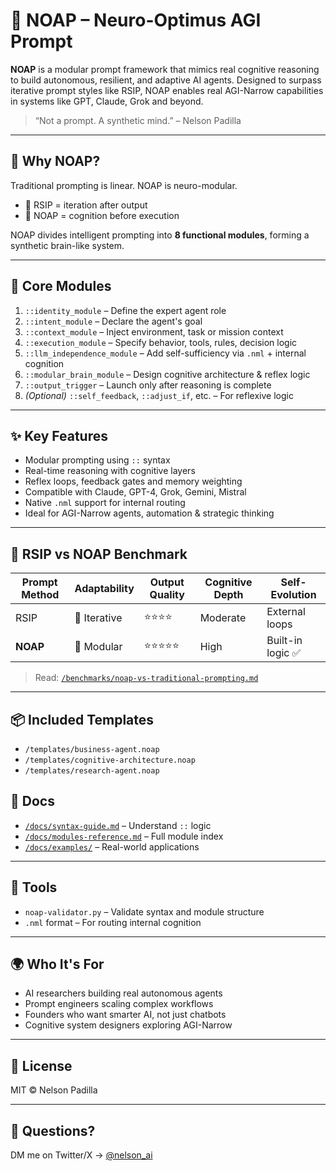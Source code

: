 # 🧠 NOAP – Neuro-Optimus AGI Prompt

**NOAP** is a modular prompt framework that mimics real cognitive reasoning to build autonomous, resilient, and adaptive AI agents. Designed to surpass iterative prompt styles like RSIP, NOAP enables real AGI-Narrow capabilities in systems like GPT, Claude, Grok and beyond.

> “Not a prompt. A synthetic mind.” – Nelson Padilla

---

## 🚀 Why NOAP?

Traditional prompting is linear. NOAP is neuro-modular.

- 🔁 RSIP = iteration after output  
- 🧠 NOAP = cognition before execution

NOAP divides intelligent prompting into **8 functional modules**, forming a synthetic brain-like system.

---

## 🧩 Core Modules

1. `::identity_module` – Define the expert agent role  
2. `::intent_module` – Declare the agent's goal  
3. `::context_module` – Inject environment, task or mission context  
4. `::execution_module` – Specify behavior, tools, rules, decision logic  
5. `::llm_independence_module` – Add self-sufficiency via `.nml` + internal cognition  
6. `::modular_brain_module` – Design cognitive architecture & reflex logic  
7. `::output_trigger` – Launch only after reasoning is complete  
8. *(Optional)* `::self_feedback`, `::adjust_if`, etc. – For reflexive logic

---

## ✨ Key Features

- Modular prompting using `::` syntax
- Real-time reasoning with cognitive layers
- Reflex loops, feedback gates and memory weighting
- Compatible with Claude, GPT-4, Grok, Gemini, Mistral
- Native `.nml` support for internal routing
- Ideal for AGI-Narrow agents, automation & strategic thinking

---

## 🧪 RSIP vs NOAP Benchmark

| Prompt Method | Adaptability | Output Quality | Cognitive Depth | Self-Evolution |
|---------------|--------------|----------------|------------------|----------------|
| RSIP          | 🔄 Iterative | ⭐⭐⭐⭐         | Moderate         | External loops |
| **NOAP**      | 🧠 Modular   | ⭐⭐⭐⭐⭐        | High             | Built-in logic ✅ |

> Read: [`/benchmarks/noap-vs-traditional-prompting.md`](./benchmarks/noap-vs-traditional-prompting.md)

---

## 📦 Included Templates

- `/templates/business-agent.noap`
- `/templates/cognitive-architecture.noap`
- `/templates/research-agent.noap`

## 📘 Docs

- [`/docs/syntax-guide.md`](./docs/syntax-guide.md) – Understand `::` logic
- [`/docs/modules-reference.md`](./docs/modules-reference.md) – Full module index
- [`/docs/examples/`](./docs/examples) – Real-world applications

---

## 🔧 Tools

- `noap-validator.py` – Validate syntax and module structure
- `.nml` format – For routing internal cognition

---

## 🌍 Who It's For

- AI researchers building real autonomous agents  
- Prompt engineers scaling complex workflows  
- Founders who want smarter AI, not just chatbots  
- Cognitive system designers exploring AGI-Narrow

---

## 📜 License

MIT © Nelson Padilla 

---

## 💬 Questions?

DM me on Twitter/X → [@nelson_ai](https://x.com/nelsonpadil_)

